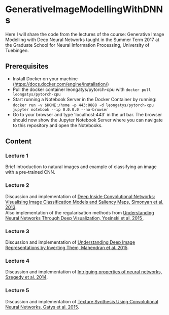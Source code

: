 # GenerativeImageModellingWithDNNs
Here I will share the code from the lectures of the course: Generative Image Modelling with Deep Neural Networks taught in the Summer Term 2017 at the Graduate School for Neural Information Processing, University of Tuebingen.
## Prerequisites
- Install Docker on your machine (https://docs.docker.com/engine/installation/)
- Pull the docker container leongatys/pytorch-cpu with
`docker pull leongatys/pytorch-cpu`
- Start running a Notebook Server in the Docker Container by running: `docker run -v $HOME:/home -p 443:8888 -d leongatys/pytorch-cpu jupyter notebook --ip 0.0.0.0 --no-browser`
- Go to your browser and type 'localhost:443'  in the url bar. The browser should now show the Jupyter Notebook Server where you can navigate to this repository and open the Notebooks.

## Content
### Lecture 1
Brief introduction to natural images and example of classifying an image with a pre-trained CNN.
### Lecture 2
Discussion and implementation of [Deep Inside Convolutional Networks: Visualising Image Classification Models and Saliency Maps, Simonyan et al. 2013](https://arxiv.org/abs/1312.6034).  
Also implementation of the regularisation methods from [Understanding Neural Networks Through Deep Visualization, Yosinski et al. 2015 ](https://arxiv.org/pdf/1506.06579.pdf).
### Lecture 3
Discussion and implementation of [Understanding Deep Image Representations by Inverting Them, Mahendran et al. 2015](http://www.cv-foundation.org/openaccess/content_cvpr_2015/papers/Mahendran_Understanding_Deep_Image_2015_CVPR_paper.pdf).  
### Lecture 4
Discussion and implementation of [Intriguing properties of neural networks, Szegedy et al. 2014](https://arxiv.org/pdf/1312.6199.pdf).  
### Lecture 5
Discussion and implementation of [Texture Synthesis Using Convolutional Neural Networks, Gatys et al. 2015](http://papers.nips.cc/paper/5633-texture-synthesis-using-convolutional-neural-networks.pdf).  

